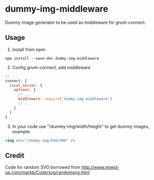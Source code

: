 # dummy-img-middleware
Dummy image generator to be used as middleware for grunt-connect.

## Usage
1. Install from npm:
  ```
  npm install --save-dev dummy-img-middleware
  ```

2. Config grunt-connect, add middleware
  ```javascript
  // ...
  connect: {
    local_server: {
      options: {
        // ...
        middleware: require('dummy-img-middleware')
        // ...
      }
    }
  }
  ```

3. In your code use "/dummy-img/width/height" to get dummy images, example:
  ```html
  <img src="/dummy-img/640/400" />
  ```

## Credit
Code for random SVG borrowed from http://www.mixed-up.com/markb/Code/svg/randomsvg.html